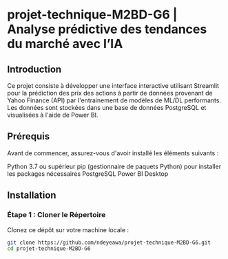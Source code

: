 # projet-technique-M2BD-G6 | Analyse prédictive des tendances du marché avec l’IA

## Introduction
Ce projet consiste à développer une interface interactive utilisant Streamlit pour la prédiction des prix des actions à partir de données provenant de Yahoo Finance (API) par l'entrainement de modèles de ML/DL performants. Les données sont stockées dans une base de données PostgreSQL et visualisées à l'aide de Power BI.

## Prérequis
Avant de commencer, assurez-vous d'avoir installé les éléments suivants :

Python 3.7 ou supérieur
pip (gestionnaire de paquets Python) pour installer les packages nécessaires
PostgreSQL
Power BI Desktop
## Installation
### Étape 1 : Cloner le Répertoire
Clonez ce dépôt sur votre machine locale :

```sh
git clone https://github.com/ndeyeawa/projet-technique-M2BD-G6.git 
cd projet-technique-M2BD-G6


